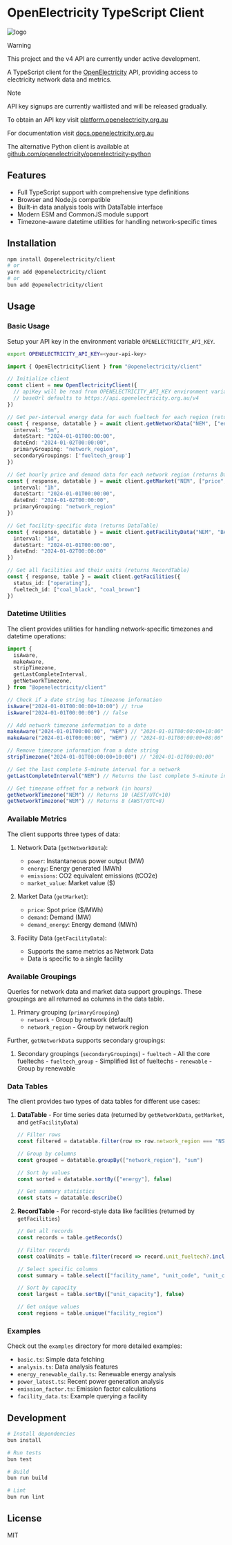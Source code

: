 # OpenElectricity TypeScript Client

![logo](https://platform.openelectricity.org.au/oe_logo_full.png)

> [!WARNING]
> This project and the v4 API are currently under active development.

A TypeScript client for the [OpenElectricity](https://openelectricity.org.au) API, providing access to electricity network data and metrics.

> [!NOTE]
> API key signups are currently waitlisted and will be released gradually.

To obtain an API key visit [platform.openelectricity.org.au](https://platfrom.openelectricity.org.au)

For documentation visit [docs.openelectricity.org.au](https://docs.openelectricity.org.au/introduction)

The alternative Python client is available at [github.com/openelectricity/openelectricity-python](https://github.com/openelectricity/openelectricity-python)

## Features

- Full TypeScript support with comprehensive type definitions
- Browser and Node.js compatible
- Built-in data analysis tools with DataTable interface
- Modern ESM and CommonJS module support
- Timezone-aware datetime utilities for handling network-specific times

## Installation

```bash
npm install @openelectricity/client
# or
yarn add @openelectricity/client
# or
bun add @openelectricity/client
```

## Usage

### Basic Usage

Setup your API key in the environment variable `OPENELECTRICITY_API_KEY`.

```bash
export OPENELECTRICITY_API_KEY=<your-api-key>
```

```typescript
import { OpenElectricityClient } from "@openelectricity/client"

// Initialize client
const client = new OpenElectricityClient({
  // apiKey will be read from OPENELECTRICITY_API_KEY environment variable
  // baseUrl defaults to https://api.openelectricity.org.au/v4
})

// Get per-interval energy data for each fueltech for each region (returns DataTable)
const { response, datatable } = await client.getNetworkData("NEM", ["energy"], {
  interval: "5m",
  dateStart: "2024-01-01T00:00:00",
  dateEnd: "2024-01-02T00:00:00",
  primaryGrouping: "network_region",
  secondaryGroupings: ['fueltech_group']
})

// Get hourly price and demand data for each network region (returns DataTable)
const { response, datatable } = await client.getMarket("NEM", ["price", "demand"], {
  interval: "1h",
  dateStart: "2024-01-01T00:00:00",
  dateEnd: "2024-01-02T00:00:00",
  primaryGrouping: "network_region"
})

// Get facility-specific data (returns DataTable)
const { response, datatable } = await client.getFacilityData("NEM", "BANGOWF", ["energy", "market_value"], {
  interval: "1d",
  dateStart: "2024-01-01T00:00:00",
  dateEnd: "2024-01-02T00:00:00"
})

// Get all facilities and their units (returns RecordTable)
const { response, table } = await client.getFacilities({
  status_id: ["operating"],
  fueltech_id: ["coal_black", "coal_brown"]
})
```

### Datetime Utilities

The client provides utilities for handling network-specific timezones and datetime operations:

```typescript
import {
  isAware,
  makeAware,
  stripTimezone,
  getLastCompleteInterval,
  getNetworkTimezone,
} from "@openelectricity/client"

// Check if a date string has timezone information
isAware("2024-01-01T00:00:00+10:00") // true
isAware("2024-01-01T00:00:00") // false

// Add network timezone information to a date
makeAware("2024-01-01T00:00:00", "NEM") // "2024-01-01T00:00:00+10:00"
makeAware("2024-01-01T00:00:00", "WEM") // "2024-01-01T00:00:00+08:00"

// Remove timezone information from a date string
stripTimezone("2024-01-01T00:00:00+10:00") // "2024-01-01T00:00:00"

// Get the last complete 5-minute interval for a network
getLastCompleteInterval("NEM") // Returns the last complete 5-minute interval in AEST

// Get timezone offset for a network (in hours)
getNetworkTimezone("NEM") // Returns 10 (AEST/UTC+10)
getNetworkTimezone("WEM") // Returns 8 (AWST/UTC+8)
```

### Available Metrics

The client supports three types of data:

1. Network Data (`getNetworkData`):
   - `power`: Instantaneous power output (MW)
   - `energy`: Energy generated (MWh)
   - `emissions`: CO2 equivalent emissions (tCO2e)
   - `market_value`: Market value ($)

2. Market Data (`getMarket`):
   - `price`: Spot price ($/MWh)
   - `demand`: Demand (MW)
   - `demand_energy`: Energy demand (MWh)

3. Facility Data (`getFacilityData`):
   - Supports the same metrics as Network Data
   - Data is specific to a single facility

### Available Groupings

Queries for network data and market data support groupings. These groupings are all returned as columns in the data table.

 1. Primary grouping (`primaryGrouping`)
    - `network` - Group by network (default)
    - `network_region` - Group by network region

Further, `getNetworkData` supports secondary groupings:

  1. Secondary groupings (`secondaryGroupings`)
    - `fueltech` - All the core fueltechs
    - `fueltech_group` - Simplified list of fueltechs
    - `renewable` - Group by renewable

### Data Tables

The client provides two types of data tables for different use cases:

1. **DataTable** - For time series data (returned by `getNetworkData`, `getMarket`, and `getFacilityData`)
   ```typescript
   // Filter rows
   const filtered = datatable.filter(row => row.network_region === "NSW1")

   // Group by columns
   const grouped = datatable.groupBy(["network_region"], "sum")

   // Sort by values
   const sorted = datatable.sortBy(["energy"], false)

   // Get summary statistics
   const stats = datatable.describe()
   ```

2. **RecordTable** - For record-style data like facilities (returned by `getFacilities`)
   ```typescript
   // Get all records
   const records = table.getRecords()

   // Filter records
   const coalUnits = table.filter(record => record.unit_fueltech?.includes("coal"))

   // Select specific columns
   const summary = table.select(["facility_name", "unit_code", "unit_capacity"])

   // Sort by capacity
   const largest = table.sortBy(["unit_capacity"], false)

   // Get unique values
   const regions = table.unique("facility_region")
   ```

### Examples

Check out the `examples` directory for more detailed examples:

- `basic.ts`: Simple data fetching
- `analysis.ts`: Data analysis features
- `energy_renewable_daily.ts`: Renewable energy analysis
- `power_latest.ts`: Recent power generation analysis
- `emission_factor.ts`: Emission factor calculations
- `facility_data.ts`: Example querying a facility

## Development

```bash
# Install dependencies
bun install

# Run tests
bun test

# Build
bun run build

# Lint
bun run lint
```

## License

MIT